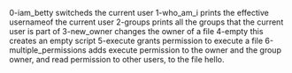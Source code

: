 0-iam_betty switcheds the current user
1-who_am_i prints the effective usernameof the current user
2-groups prints all the groups that the current user is part of
3-new_owner changes the owner of a file
4-empty this creates an empty script
5-execute grants permission to execute a file
6-multiple_permissions adds execute permission to the owner and the group owner, and read permission to other users, to the file hello.
